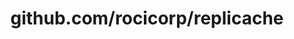 ---
layout: post
title: github.com/rocicorp/replicache
categories: link
tags: [انگلیسی, گیت‌هاب, برنامه‌نویسی]
---